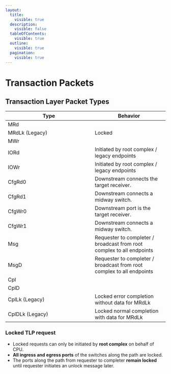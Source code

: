 ```yaml
---
layout:
  title:
    visible: true
  description:
    visible: false
  tableOfContents:
    visible: true
  outline:
    visible: true
  pagination:
    visible: true
---
```


# Transaction Packets

## Transaction Layer Packet Types

<table><thead><tr><th width="257.20396600566573">Type</th><th>Behavior</th></tr></thead><tbody><tr><td>MRd</td><td></td></tr><tr><td>MRdLk (Legacy)</td><td>Locked</td></tr><tr><td>MWr</td><td></td></tr><tr><td>IORd</td><td>Initiated by root complex / legacy endpoints</td></tr><tr><td>IOWr</td><td>Initiated by root complex / legacy endpoints</td></tr><tr><td>CfgRd0</td><td>Downstream connects the target receiver.</td></tr><tr><td>CfgRd1</td><td>Downstream connects a midway switch.</td></tr><tr><td>CfgWr0</td><td>Downstream port is the target receiver.</td></tr><tr><td>CfgWr1</td><td>Downstream connects a midway switch.</td></tr><tr><td>Msg</td><td>Requester to completer / broadcast from root complex to all endpoints</td></tr><tr><td>MsgD</td><td>Requester to completer / broadcast from root complex to all endpoints</td></tr><tr><td>Cpl</td><td></td></tr><tr><td>CplD</td><td></td></tr><tr><td>CplLk (Legacy)</td><td>Locked error completion without data for MRdLk</td></tr><tr><td>CplDLk (Legacy)</td><td>Locked normal completion with data for MRdLk</td></tr></tbody></table>

### Locked TLP request

* Locked requests can only be initiated by **root complex** on behalf of CPU.
* **All ingress and egress ports** of the switches along the path are locked.
* The ports along the path from requester to completer **remain locked** until requester initiates an unlock message later.
